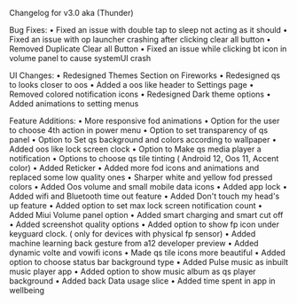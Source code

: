 Changelog for v3.0 aka (Thunder)

Bug Fixes:
• Fixed an issue with double tap to sleep not acting as it should 
• Fixed an issue with op launcher crashing after clicking clear all button
• Removed Duplicate Clear all Button
• Fixed an issue while clicking bt icon in volume panel to cause systemUI crash

UI Changes:
• Redesigned Themes Section on Fireworks
• Redesigned qs to looks closer to oos
• Added a oos like header to Settings page 
• Removed colored notification icons
• Redesigned Dark theme options 
• Added animations to setting menus

Feature Additions:
• More responsive fod animations 
• Option for the user to choose 4th action in power menu
• Option to set transparency of qs panel
• Option to Set qs background and colors according to wallpaper
• Added oos like lock screen clock 
• Option to Make qs media player a notification
• Options to choose qs tile tinting ( Android 12, Oos 11, Accent color)
• Added Reticker 
• Added more fod icons and animations and replaced some low quality ones 
• Sharper white and yellow fod pressed colors
• Added Oos volume  and small mobile data icons
• Added app lock 
• Added wifi and Bluetooth time out feature
• Added Don't touch my head's up feature
• Added option to set max lock screen notification count
• Added Miui Volume panel option
• Added smart charging and smart cut off
• Added screenshot quality options
• Added option to show fp icon under keyguard clock. ( only for devices with physical fp sensor)
• Added machine learning back gesture from a12 developer preview
• Added dynamic volte and vowifi icons
• Made qs tile icons more beautiful
• Added option to choose status bar background type
• Added Pulse music as inbuilt music player app
• Added option to show music album as qs player background
• Added back Data usage slice
• Added  time spent in app in wellbeing
